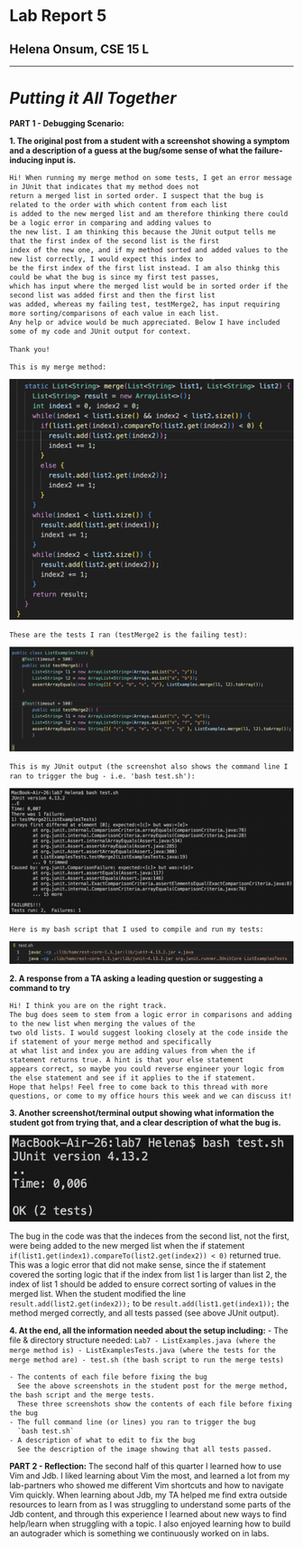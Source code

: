 # Lab Report 5
## Helena Onsum, CSE 15 L
-----------------------------------------------
# *Putting it All Together* 

**PART 1 - Debugging Scenario:**

**1. The original post from a student with a screenshot showing a symptom and a description of a guess at the bug/some 
sense of what the failure-inducing input is.**
  ```
  Hi! When running my merge method on some tests, I get an error message in JUnit that indicates that my method does not
  return a merged list in sorted order. I suspect that the bug is related to the order with which content from each list
  is added to the new merged list and am therefore thinking there could be a logic error in comparing and adding values to
  the new list. I am thinking this because the JUnit output tells me that the first index of the second list is the first
  index of the new one, and if my method sorted and added values to the new list correctly, I would expect this index to
  be the first index of the first list instead. I am also thinkg this could be what the bug is since my first test passes,
  which has input where the merged list would be in sorted order if the second list was added first and then the first list
  was added, whereas my failing test, testMerge2, has input requiring more sorting/comparisons of each value in each list.
  Any help or advice would be much appreciated. Below I have included some of my code and JUnit output for context.

  Thank you!
  ```

  `This is my merge method:`

  ![Image](mergeWError.png)

  `These are the tests I ran (testMerge2 is the failing test):`

  ![Image](mergeErrorTest.png)

  `This is my JUnit output (the screenshot also shows the command line I ran to trigger the bug - i.e. 'bash test.sh'):`

  ![Image](mergeErrorJUnit.png)

  `Here is my bash script that I used to compile and run my tests:`

  ![Image](bashTest.png)

**2. A response from a TA asking a leading question or suggesting a command to try**
   ```
   Hi! I think you are on the right track.
   The bug does seem to stem from a logic error in comparisons and adding to the new list when merging the values of the
   two old lists. I would suggest looking closely at the code inside the if statement of your merge method and specifically
   at what list and index you are adding values from when the if statement returns true. A hint is that your else statement
   appears correct, so maybe you could reverse engineer your logic from the else statement and see if it applies to the if statement.
   Hope that helps! Feel free to come back to this thread with more questions, or come to my office hours this week and we can discuss it!
   ```
**3. Another screenshot/terminal output showing what information the student got from trying that, and a clear description of what the bug is.**
   
   ![Image](mergeTestPassed.png)

   The bug in the code was that the indeces from the second list, not the first, were being added to the new merged list when the if statement    `if(list1.get(index1).compareTo(list2.get(index2)) < 0)` returned true.
   This was a logic error that did not make sense, since the if statement covered the sorting logic that if the index from list 1 is larger than list 2, the index of list 1 should be added to ensure correct sorting of values in the merged list. When the student modified the line
     `result.add(list2.get(index2));` to be `result.add(list1.get(index1));` the method merged correctly, and all tests passed (see above JUnit output).

**4. At the end, all the information needed about the setup including:**
    - The file & directory structure needed:
      ```
      Lab7
        - ListExamples.java (where the merge method is)
        - ListExamplesTests.java (where the tests for the merge method are)
        - test.sh (the bash script to run the merge tests)
      ```
        
    - The contents of each file before fixing the bug
      See the above screenshots in the student post for the merge method, the bash script and the merge tests.
      These three screenshots show the contents of each file before fixing the bug
    - The full command line (or lines) you ran to trigger the bug
      `bash test.sh`
    - A description of what to edit to fix the bug
      See the description of the image showing that all tests passed. 

**PART 2 - Reflection:**
The second half of this quarter I learned how to use Vim and Jdb. 
I liked learning about Vim the most, and learned a lot from my lab-partners who showed me different Vim shortcuts
and how to navigate Vim quickly. 
When learning about Jdb, my TA helped me find extra outside resources to learn from as I was struggling to understand 
some parts of the Jdb content, and through this experience I learned about new ways to find help/learn when struggling with a topic. 
I also enjoyed learning how to build an autograder which is something we continuously worked on in labs.  
